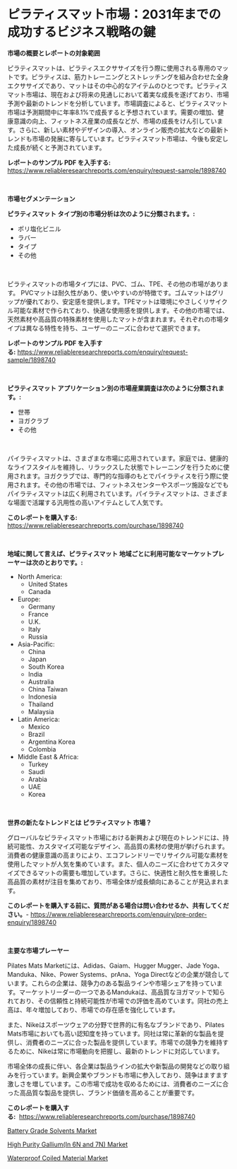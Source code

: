 <p><h1>ピラティスマット市場：2031年までの成功するビジネス戦略の鍵</h1></p><p><strong>市場の概要とレポートの対象範囲</strong></p>
<p><p>ピラティスマットは、ピラティスエクササイズを行う際に使用される専用のマットです。ピラティスは、筋力トレーニングとストレッチングを組み合わせた全身エクササイズであり、マットはその中心的なアイテムのひとつです。ピラティスマット市場は、現在および将来の見通しにおいて着実な成長を遂げており、市場予測や最新のトレンドを分析しています。市場調査によると、ピラティスマット市場は予測期間中に年率8.1%で成長すると予想されています。需要の増加、健康意識の向上、フィットネス産業の成長などが、市場の成長をけん引しています。さらに、新しい素材やデザインの導入、オンライン販売の拡大などの最新トレンドも市場の発展に寄与しています。ピラティスマット市場は、今後も安定した成長が続くと予測されています。</p></p>
<p><strong>レポートのサンプル PDF を入手する:</strong> <a href="https://www.reliableresearchreports.com/enquiry/request-sample/1898740">https://www.reliableresearchreports.com/enquiry/request-sample/1898740</a></p>
<p>&nbsp;</p>
<p><strong>市場セグメンテーション</strong></p>
<p><strong>ピラティスマット タイプ別の市場分析は次のように分類されます。:</strong></p>
<p><ul><li>ポリ塩化ビニル</li><li>ラバー</li><li>タイプ</li><li>その他</li></ul></p>
<p>&nbsp;</p>
<p><p>ピラティスマットの市場タイプには、PVC、ゴム、TPE、その他の市場があります。 PVCマットは耐久性があり、使いやすいのが特徴です。ゴムマットはグリップが優れており、安定感を提供します。TPEマットは環境にやさしくリサイクル可能な素材で作られており、快適な使用感を提供します。その他の市場では、天然素材や高品質の特殊素材を使用したマットが含まれます。それぞれの市場タイプは異なる特性を持ち、ユーザーのニーズに合わせて選択できます。</p></p>
<p><strong>レポートのサンプル PDF を入手する:</strong>&nbsp;<a href="https://www.reliableresearchreports.com/enquiry/request-sample/1898740">https://www.reliableresearchreports.com/enquiry/request-sample/1898740</a></p>
<p>&nbsp;</p>
<p><strong> ピラティスマット アプリケーション別の市場産業調査は次のように分類されます。:</strong></p>
<p><ul><li>世帯</li><li>ヨガクラブ</li><li>その他</li></ul></p>
<p>&nbsp;</p>
<p><p>パイラティスマットは、さまざまな市場に応用されています。家庭では、健康的なライフスタイルを維持し、リラックスした状態でトレーニングを行うために使用されます。ヨガクラブでは、専門的な指導のもとでパイラティスを行う際に使用されます。その他の市場では、フィットネスセンターやスポーツ施設などでもパイラティスマットは広く利用されています。パイラティスマットは、さまざまな場面で活躍する汎用性の高いアイテムとして人気です。</p></p>
<p><strong>このレポートを購入する:</strong>&nbsp; <a href="https://www.reliableresearchreports.com/purchase/1898740">https://www.reliableresearchreports.com/purchase/1898740</a></p>
<p>&nbsp;</p>
<p><strong>地域に関して言えば、ピラティスマット 地域ごとに利用可能なマーケットプレーヤーは次のとおりです。:</strong></p>
<p><ul>
    <li>
        North America:
        <ul>
            <li>United States</li>
            <li>Canada</li>
        </ul>
    </li>
    <li>
        Europe:
        <ul>
            <li>Germany</li>
            <li>France</li>
            <li>U.K.</li>
            <li>Italy</li>
            <li>Russia</li>
        </ul>
    </li>
    <li>
        Asia-Pacific:
        <ul>
            <li>China</li>
            <li>Japan</li>
            <li>South Korea</li>
            <li>India</li>
            <li>Australia</li>
            <li>China Taiwan</li>
            <li>Indonesia</li>
            <li>Thailand</li>
            <li>Malaysia</li>
        </ul>
    </li>
    <li>
        Latin America:
        <ul>
            <li>Mexico</li>
            <li>Brazil</li>
            <li>Argentina Korea</li>
            <li>Colombia</li>
        </ul>
    </li>
    <li>
        Middle East & Africa:
        <ul>
            <li>Turkey</li>
            <li>Saudi</li>
            <li>Arabia</li>
            <li>UAE</li>
            <li>Korea</li>
        </ul>
    </li>
    </ul></p>
<p>&nbsp;</p>
<p><strong>世界の新たなトレンドとは ピラティスマット 市場？</strong></p>
<p><p>グローバルなピラティスマット市場における新興および現在のトレンドには、持続可能性、カスタマイズ可能なデザイン、高品質の素材の使用が挙げられます。消費者の健康意識の高まりにより、エコフレンドリーでリサイクル可能な素材を使用したマットが人気を集めています。また、個人のニーズに合わせてカスタマイズできるマットの需要も増加しています。さらに、快適性と耐久性を重視した高品質の素材が注目を集めており、市場全体が成長傾向にあることが見込まれます。</p></p>
<p><strong>このレポートを購入する前に、質問がある場合は問い合わせるか、共有してください。</strong>- <a href="https://www.reliableresearchreports.com/enquiry/pre-order-enquiry/1898740">https://www.reliableresearchreports.com/enquiry/pre-order-enquiry/1898740</a></p>
<p>&nbsp;</p>
<p><strong>主要な市場プレーヤー</strong></p>
<p><p>Pilates Mats Marketには、Adidas、Gaiam、Hugger Mugger、Jade Yoga、Manduka、Nike、Power Systems、prAna、Yoga Directなどの企業が競合しています。これらの企業は、競争力のある製品ラインや市場シェアを持っています。マーケットリーダーの一つであるMandukaは、高品質なヨガマットで知られており、その信頼性と持続可能性が市場での評価を高めています。同社の売上高は、年々増加しており、市場での存在感を強化しています。</p><p>また、Nikeはスポーツウェアの分野で世界的に有名なブランドであり、Pilates Mats市場においても高い認知度を持っています。同社は常に革新的な製品を提供し、消費者のニーズに合った製品を提供しています。市場での競争力を維持するために、Nikeは常に市場動向を把握し、最新のトレンドに対応しています。</p><p>市場全体の成長に伴い、各企業は製品ラインの拡大や新製品の開発などの取り組みを行っています。新興企業やブランドも市場に参入しており、競争はますます激しさを増しています。この市場で成功を収めるためには、消費者のニーズに合った高品質な製品を提供し、ブランド価値を高めることが重要です。</p></p>
<p><strong>このレポートを購入する:</strong>&nbsp;&nbsp;<a href="https://www.reliableresearchreports.com/purchase/1898740">https://www.reliableresearchreports.com/purchase/1898740</a></p>
<p><p><a href="https://github.com/beatblasta/Market-Research-Report-List-2/blob/main/battery-grade-solvents-market.md">Battery Grade Solvents Market</a></p><p><a href="https://github.com/shotows/Market-Research-Report-List-1/blob/main/high-purity-galliumin-6n-and-7n-market.md">High Purity Gallium(In 6N and 7N) Market</a></p><p><a href="https://github.com/Sinjinluong3e0awx2m195k76/Market-Research-Report-List-1/blob/main/waterproof-coiled-material-market.md">Waterproof Coiled Material Market</a></p></p>